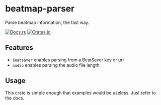 # beatmap-parser

Parse beatmap information, the fast way.

[![Docs.rs](https://docs.rs/beatmap_parser/badge.svg)](https://docs.rs/beatmap_parser) [![Crates.io](https://img.shields.io/crates/v/beatmap_parser)](https://crates.io/crates/beatmap_parser)

## Features

* `beatsaver` enables parsing from a BeatSaver key or url
* `audio` enables parsing the audio file length

## Usage

This crate is simple enough that examples would be useless. Just refer to the docs.